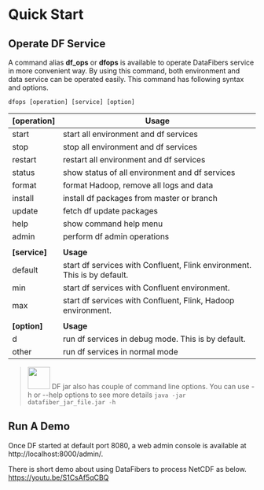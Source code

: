 # Quick Start
## Operate DF Service
A command alias **df_ops** or **dfops** is available to operate DataFibers service in more convenient way. By using this command, both environment and data service can be operated easily. This command has following syntax and options.
    
    dfops [operation] [service] [option]
    
|[operation]|Usage|
| ------------- | ------------- |
|start   |start all environment and df services| 
|stop   |stop all environment and df services| 
|restart   |restart all environment and df services| 
|status|show status of all environment and df services| 
|format|format Hadoop, remove all logs and data| 
|install|install df packages from master or branch| 
|update|fetch df update packages| 
|help| show command help menu| 
|admin|perform df admin operations| 
|||
|**[service]**|**Usage**|
|default   |start df services with Confluent, Flink environment. This is by default.| 
|min   |start df services with Confluent environment.| 
|max   |start df services with Confluent, Flink, Hadoop environment.| 
|||
|**[option]**|**Usage**|
|d|run df services in debug mode. This is by default.| 
|other|run df services in normal mode|  

><img src="image/tip.jpg" width="45" height="45"/> DF jar also has couple of command line options. You can use -h or --help options to see more details ```java -jar datafiber_jar_file.jar -h```

## Run A Demo
Once DF started at default port 8080, a web admin console is available at http://localhost:8000/admin/.

There is short demo about using DataFibers to process NetCDF as below. 
https://youtu.be/S1CsAf5qCBQ


